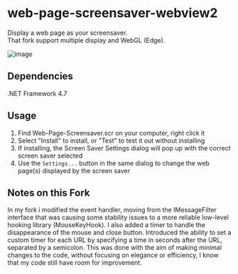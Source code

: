 # web-page-screensaver-webview2

Display a web page as your screensaver.  
That fork support multiple display and WebGL (Edge). 

![image](https://user-images.githubusercontent.com/96838258/148791663-cb466735-c6c2-45cc-ab1b-b205c0fef466.png)

## Dependencies

.NET Framework 4.7

## Usage

1. Find Web-Page-Screensaver.scr on your computer, right click it
2. Select "Install" to install, or "Test" to test it out without installing
3. If installing, the Screen Saver Settings dialog will pop up with the correct screen saver selected
4. Use the `Settings...` button in the same dialog to change the web page(s) displayed by the screen saver

## Notes on this Fork

In my fork i modified the event handler, moving from the IMessageFilter interface that was causing some stability issues to a more reliable low-level hooking library (MouseKeyHook). I also added a timer to handle the disappearance of the mouse and close button. Introduced the ability to set a custom timer for each URL by specifying a time in seconds after the URL, separated by a semicolon. This was done with the aim of making minimal changes to the code, without focusing on elegance or efficiency, I know that my code still have room for improvement.
